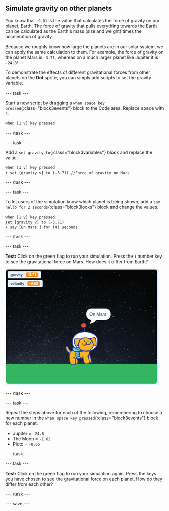 ## Simulate gravity on other planets

You know that `-9.81` is the value that calculates the force of gravity on our planet, Earth. The force of gravity that pulls everything towards the Earth can be calculated as the Earth's mass (size and weight) times the acceleration of gravity. 

Because we roughly know how large the planets are in our solar system, we can apply the same calculation to them. For example, the force of gravity on the planet Mars is `-3.71`, whereas on a much larger planet like Jupiter it is `-24.8`!

To demonstrate the effects of different gravitational forces from other planets on the **Dot** sprite, you can simply add scripts to set the gravity variable.

--- task ---

Start a new script by dragging a `when space key pressed`{:class="block3events"} block to the Code area. Replace <kbd>space</kbd> with <kbd>1</kbd>. 

```blocks3
when [1 v] key pressed 
```

--- /task ---

--- task ---

Add a `set gravity to`{:class="block3variables"} block and replace the value.

```blocks3
when [1 v] key pressed 
+ set [gravity v] to (-3.71) //Force of gravity on Mars
```

--- /task ---

--- task ---

To let users of the simulation know which planet is being shown, add a `say hello for 2 seconds`{:class="block3looks"} block and change the values.

```blocks3
when [1 v] key pressed 
set [gravity v] to (-3.71)
+ say [On Mars!] for (4) seconds
```

--- /task ---

--- task ---

**Test:** Click on the green flag to run your simulation. Press the `1` number key to see the gravitational force on Mars. How does it differ from Earth? 

![Stage showing the '1' key pressed.](images/on-mars.png)



--- /task ---

--- task ---

Repeat the steps above for each of the following, remembering to choose a new number in the `when space key pressed`{:class="block3events"} block for each planet:

+ Jupiter = `-24.8`
+ The Moon = `-1.62`
+ Pluto = `-0.65`

--- /task ---

--- task ---

**Test:** Click on the green flag to run your simulation again. Press the keys you have chosen to see the gravitational force on each planet. How do they differ from each other?

--- /task ---

--- save ---
